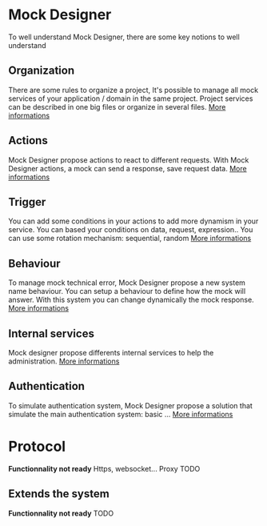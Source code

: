 # Mock Designer
To well understand Mock Designer, there are some key notions to well understand

## Organization
There are some rules to organize a project, It's possible to manage all mock services of your application / domain in the same project.
Project services can be described in one big files or organize in several files.
[More informations](https://github.com/kevinramage/mockDesigner/blob/master/doc/organization.md)

## Actions
Mock Designer propose actions to react to different requests.
With Mock Designer actions, a mock can send a response, save request data.
[More informations](https://github.com/kevinramage/mockDesigner/blob/master/doc/action.md)

## Trigger
You can add some conditions in your actions to add more dynamism in your service.
You can based your conditions on data, request, expression..
You can use some rotation mechanism: sequential, random
[More informations](https://github.com/kevinramage/mockDesigner/blob/master/doc/trigger.md)

## Behaviour
To manage mock technical error, Mock Designer propose a new system name behaviour. You can setup a behaviour to define how the mock will answer. With this system you can change dynamically the mock response.
[More informations](https://github.com/kevinramage/mockDesigner/blob/master/doc/behaviour.md)

## Internal services
Mock designer propose differents internal services to help the administration.
[More informations](https://github.com/kevinramage/mockDesigner/blob/master/doc/internalServices.md)

## Authentication
To simulate authentication system, Mock Designer propose a solution that simulate the main authentication system: basic ...
[More informations](https://github.com/kevinramage/mockDesigner/blob/master/doc/authentication.md)

# Protocol
**Functionnality not ready**
Https, websocket...
Proxy
TODO

## Extends the system
**Functionnality not ready**
TODO